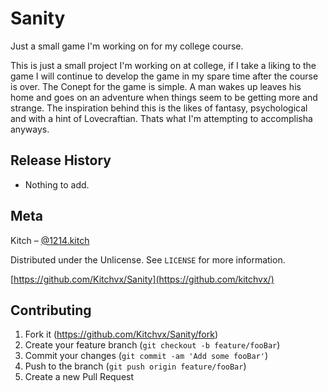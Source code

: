 # Sanity
Just a small game I'm working on for my college course.

This is just a small project I'm working on at college, if I take a liking to the game I will continue to develop the game in my spare time after the course is over. The Conept for the game is simple. A man wakes up leaves his home and goes on an adventure when things seem to be getting more and strange. The inspiration behind this is the likes of fantasy, psychological and with a hint of Lovecraftian. Thats what I'm attempting to accomplisha anyways.

## Release History

* Nothing to add.

## Meta

Kitch – [@1214.kitch](https://www.instagram.com/1214.kitch/)

Distributed under the Unlicense. See ``LICENSE`` for more information.

[https://github.com/Kitchvx/Sanity](https://github.com/kitchvx/)

## Contributing

1. Fork it (<https://github.com/Kitchvx/Sanity/fork>)
2. Create your feature branch (`git checkout -b feature/fooBar`)
3. Commit your changes (`git commit -am 'Add some fooBar'`)
4. Push to the branch (`git push origin feature/fooBar`)
5. Create a new Pull Request

